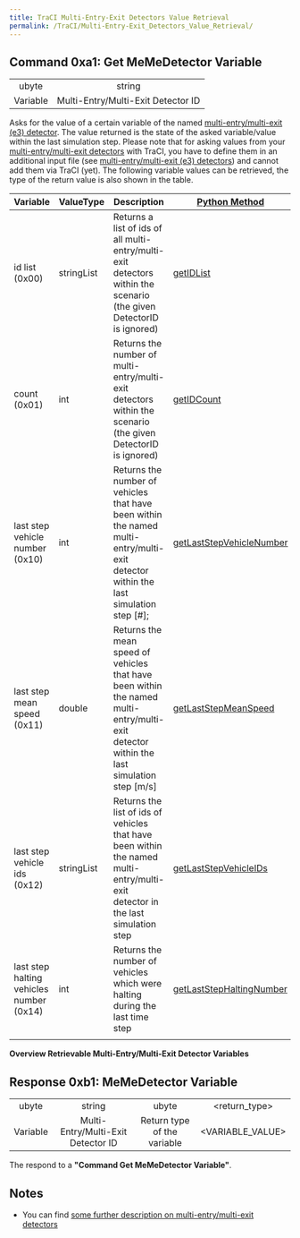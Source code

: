 ```yaml
---
title: TraCI Multi-Entry-Exit Detectors Value Retrieval
permalink: /TraCI/Multi-Entry-Exit_Detectors_Value_Retrieval/
---
```


## Command 0xa1: Get MeMeDetector Variable

|          |                                    |
| :------: | :--------------------------------: |
|  ubyte   |               string               |
| Variable | Multi-Entry/Multi-Exit Detector ID |

Asks for the value of a certain variable of the named
[multi-entry/multi-exit (e3)
detector](Simulation/Output/Multi-Entry_Multi-Exit_Detectors_\(E3\).md).
The value returned is the state of the asked variable/value within the
last simulation step. Please note that for asking values from your
[multi-entry/multi-exit
detectors](Simulation/Output/Multi-Entry_Multi-Exit_Detectors_\(E3\).md)
with TraCI, you have to define them in an additional input file (see
[multi-entry/multi-exit (e3)
detectors](Simulation/Output/Multi-Entry_Multi-Exit_Detectors_\(E3\).md))
and cannot add them via TraCI (yet). The following variable values can
be retrieved, the type of the return value is also shown in the table.

| Variable                                 | ValueType  | Description                                                                                                                                | [Python Method](TraCI/Interfacing_TraCI_from_Python.md)                                                                |
| ---------------------------------------- | ---------- | ------------------------------------------------------------------------------------------------------------------------------------------ | ------------------------------------------------------------------------------------------------------------------------------ |
| id list (0x00)                           | stringList | Returns a list of ids of all multi-entry/multi-exit detectors within the scenario (the given DetectorID is ignored)                        | [getIDList](https://sumo.dlr.de/pydoc/traci._multientryexit.html#MultiEntryExitDomain-getIDList)                               |
| count (0x01)                             | int        | Returns the number of multi-entry/multi-exit detectors within the scenario (the given DetectorID is ignored)                               | [getIDCount](https://sumo.dlr.de/pydoc/traci._multientryexit.html#MultiEntryExitDomain-getIDCount)                             |
| last step vehicle number (0x10)          | int        | Returns the number of vehicles that have been within the named multi-entry/multi-exit detector within the last simulation step \[\#\];     | [getLastStepVehicleNumber](https://sumo.dlr.de/pydoc/traci._multientryexit.html#MultiEntryExitDomain-getLastStepVehicleNumber) |
| last step mean speed (0x11)              | double     | Returns the mean speed of vehicles that have been within the named multi-entry/multi-exit detector within the last simulation step \[m/s\] | [getLastStepMeanSpeed](https://sumo.dlr.de/pydoc/traci._multientryexit.html#MultiEntryExitDomain-getLastStepMeanSpeed)         |
| last step vehicle ids (0x12)             | stringList | Returns the list of ids of vehicles that have been within the named multi-entry/multi-exit detector in the last simulation step            | [getLastStepVehicleIDs](https://sumo.dlr.de/pydoc/traci._multientryexit.html#MultiEntryExitDomain-getLastStepVehicleIDs)       |
| last step halting vehicles number (0x14) | int        | Returns the number of vehicles which were halting during the last time step                                                                | [getLastStepHaltingNumber](https://sumo.dlr.de/pydoc/traci._multientryexit.html#MultiEntryExitDomain-getLastStepHaltingNumber) |
|                                          |            |                                                                                                                                            |                                                                                                                                |

**Overview Retrievable Multi-Entry/Multi-Exit Detector Variables**

## Response 0xb1: MeMeDetector Variable

|          |                                    |                             |                  |
| :------: | :--------------------------------: | :-------------------------: | :--------------: |
|  ubyte   |               string               |            ubyte            |  <return_type>   |
| Variable | Multi-Entry/Multi-Exit Detector ID | Return type of the variable | <VARIABLE_VALUE> |

The respond to a **"Command Get MeMeDetector Variable"**.

## Notes

  - You can find [some further description on multi-entry/multi-exit
    detectors](Simulation/Output/Multi-Entry_Multi-Exit_Detectors_\(E3\).md)